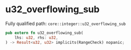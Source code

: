# u32_overflowing_sub

Fully qualified path: `core::integer::u32_overflowing_sub`

```rust
pub extern fn u32_overflowing_sub(
    lhs: u32, rhs: u32,
) -> Result<u32, u32> implicits(RangeCheck) nopanic;
```


